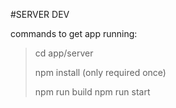 #SERVER DEV

commands to get app running:

>  cd app/server
>
>  npm install (only required once)
> 
>  npm run build
>  npm run start